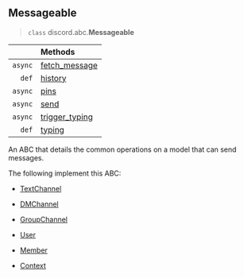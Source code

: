 ## Messageable [](https://discordpy.readthedocs.io/en/v1.7.3/api.html#messageable)

> `class` discord.abc.**Messageable**


||**Methods**
---:|:---
`async` | [fetch_message](discord/Abstract%20Base%20Classes/Messageable/fetch_message)
`def` | [history](discord/Abstract%20Base%20Classes/Messageable/history)
`async` | [pins](discord/Abstract%20Base%20Classes/Messageable/pins)
`async` | [send](discord/Abstract%20Base%20Classes/Messageable/send)
`async` | [trigger_typing](discord/Abstract%20Base%20Classes/Messageable/trigger_typing)
`def` | [typing](discord/Abstract%20Base%20Classes/Messageable/typing)

An ABC that details the common operations on a model that can send messages.

The following implement this ABC:

- [TextChannel](discord/Discord%20Models/TextChannel/TextChannel)

- [DMChannel](discord/Discord%20Models/DMChannel/DMChannel)

- [GroupChannel](discord/Discord%20Models/GroupChannel/GroupChannel)

- [User](discord/Discord%20Models/User/User)

- [Member](discord/Discord%20Models/Member/Member)

- [Context](discord.ext/Context/Context)

